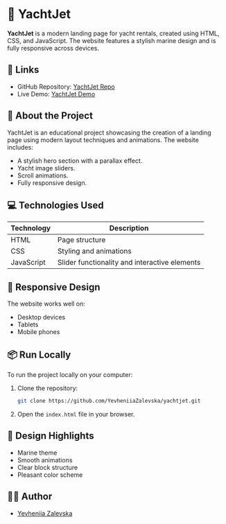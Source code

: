 # 🌊 YachtJet

**YachtJet** is a modern landing page for yacht rentals, created using HTML, CSS, and JavaScript. The website features a stylish marine design and is fully responsive across devices.

## 📎 Links

- GitHub Repository: [YachtJet Repo](https://github.com/YevheniiaZalevska/yachtjet)
- Live Demo: [YachtJet Demo](https://yevheniiazalevska.github.io/yachtjet/)

## 📄 About the Project

YachtJet is an educational project showcasing the creation of a landing page using modern layout techniques and animations. The website includes:

- A stylish hero section with a parallax effect.
- Yacht image sliders.
- Scroll animations.
- Fully responsive design.

## 💻 Technologies Used

| Technology | Description |
|---|---|
| HTML | Page structure |
| CSS | Styling and animations |
| JavaScript | Slider functionality and interactive elements |

## 📱 Responsive Design

The website works well on:

- Desktop devices
- Tablets
- Mobile phones

## 📦 Run Locally

To run the project locally on your computer:

1. Clone the repository:
    ```bash
    git clone https://github.com/YevheniiaZalevska/yachtjet.git
    ```
2. Open the `index.html` file in your browser.

## 🎨 Design Highlights
- Marine theme
- Smooth animations
- Clear block structure
- Pleasant color scheme


## 👩‍💻 Author

- [Yevheniia Zalevska](https://github.com/YevheniiaZalevska)

